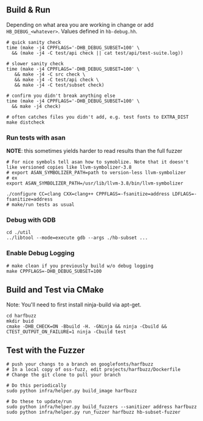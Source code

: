 ## Build & Run

Depending on what area you are working in change or add `HB_DEBUG_<whatever>`.
Values defined in `hb-debug.hh`.

```shell
# quick sanity check
time (make -j4 CPPFLAGS='-DHB_DEBUG_SUBSET=100' \
  && (make -j4 -C test/api check || cat test/api/test-suite.log))

# slower sanity check
time (make -j4 CPPFLAGS='-DHB_DEBUG_SUBSET=100' \
   && make -j4 -C src check \
   && make -j4 -C test/api check \
   && make -j4 -C test/subset check)

# confirm you didn't break anything else
time (make -j4 CPPFLAGS='-DHB_DEBUG_SUBSET=100' \
  && make -j4 check)

# often catches files you didn't add, e.g. test fonts to EXTRA_DIST
make distcheck
```

### Run tests with asan

**NOTE**: this sometimes yields harder to read results than the full fuzzer

```shell
# For nice symbols tell asan how to symoblize. Note that it doesn't like versioned copies like llvm-symbolizer-3.8
# export ASAN_SYMBOLIZER_PATH=path to version-less llvm-symbolizer
# ex
export ASAN_SYMBOLIZER_PATH=/usr/lib/llvm-3.8/bin/llvm-symbolizer

./configure CC=clang CXX=clang++ CPPFLAGS=-fsanitize=address LDFLAGS=-fsanitize=address
# make/run tests as usual
```

### Debug with GDB

```
cd ./util
../libtool --mode=execute gdb --args ./hb-subset ...
```

### Enable Debug Logging

```shell
# make clean if you previously build w/o debug logging
make CPPFLAGS=-DHB_DEBUG_SUBSET=100
```

## Build and Test via CMake

Note: You'll need to first install ninja-build via apt-get.

```shell
cd harfbuzz
mkdir buid
cmake -DHB_CHECK=ON -Bbuild -H. -GNinja && ninja -Cbuild && CTEST_OUTPUT_ON_FAILURE=1 ninja -Cbuild test
```
## Test with the Fuzzer

```shell
# push your changs to a branch on googlefonts/harfbuzz
# In a local copy of oss-fuzz, edit projects/harfbuzz/Dockerfile
# Change the git clone to pull your branch

# Do this periodically
sudo python infra/helper.py build_image harfbuzz

# Do these to update/run
sudo python infra/helper.py build_fuzzers --sanitizer address harfbuzz
sudo python infra/helper.py run_fuzzer harfbuzz hb-subset-fuzzer
```
